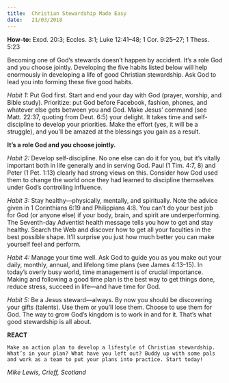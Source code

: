 ```yaml
---
title:  Christian Stewardship Made Easy
date:   21/03/2018
---
```


**How-to:** Exod. 20:3; Eccles. 3:1; Luke 12:41–48; 1 Cor. 9:25–27; 1 Thess. 5:23

Becoming one of God’s stewards doesn’t happen by accident. It’s a role God and you choose jointly. Developing the five habits listed below will help enormously in developing a life of good Christian stewardship. Ask God to lead you into forming these five good habits.

*Habit 1:* Put God first. Start and end your day with God (prayer, worship, and Bible study). Prioritize: put God before Facebook, fashion, phones, and whatever else gets between you and God. Make Jesus’ command (see Matt. 22:37, quoting from Deut. 6:5) your delight. It takes time and self-discipline to develop your priorities. Make the effort (yes, it will be a struggle), and you’ll be amazed at the blessings you gain as a result.

**It’s a role God and you choose jointly.**

*Habit 2:* Develop self-discipline. No one else can do it for you, but it’s vitally important both in life generally and in serving God. Paul (1 Tim. 4:7, 8) and Peter (1 Pet. 1:13) clearly had strong views on this. Consider how God used them to change the world once they had learned to discipline themselves under God’s controlling influence.

*Habit 3:* Stay healthy—physically, mentally, and spiritually. Note the advice given in 1 Corinthians 6:19 and Philippians 4:8. You can’t do your best job for God (or anyone else) if your body, brain, and spirit are underperforming. The Seventh-day Adventist health message tells you how to get and stay healthy. Search the Web and discover how to get all your faculties in the best possible shape. It’ll surprise you just how much better you can make yourself feel and perform.

*Habit 4:* Manage your time well. Ask God to guide you as you make out your daily, monthly, annual, and lifelong time plans (see James 4:13–15). In today’s overly busy world, time management is of crucial importance. Making and following a good time plan is the best way to get things done, reduce stress, succeed in life—and have time for God.

*Habit 5:* Be a Jesus steward—always. By now you should be discovering your gifts (talents). Use them or you’ll lose them. Choose to use them for God. The way to grow God’s kingdom is to work in and for it. That’s what good stewardship is all about.

**REACT**

`Make an action plan to develop a lifestyle of Christian stewardship. What’s in your plan? What have you left out? Buddy up with some pals and work as a team to put your plans into practice. Start today!`

_Mike Lewis, Crieff, Scotland_


